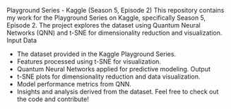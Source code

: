 Playground Series - Kaggle (Season 5, Episode 2)
This repository contains my work for the Playground Series on Kaggle, specifically Season 5, Episode 2. The project explores the dataset using Quantum Neural Networks (QNN) and t-SNE for dimensionality reduction and visualization.
Input Data
- The dataset provided in the Kaggle Playground Series.
- Features processed using t-SNE for visualization.
- Quantum Neural Networks applied for predictive modeling.
Output
- t-SNE plots for dimensionality reduction and data visualization.
- Model performance metrics from QNN.
- Insights and analysis derived from the dataset.
Feel free to check out the code and contribute! 
